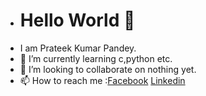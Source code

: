 - # Hello World 👋
- I am Prateek Kumar Pandey.
- 🌱 I’m currently learning c,python etc.
- 👯 I’m looking to collaborate on nothing yet.
- 📫 How to reach me :[Facebook](https://www.facebook.com/prateek.kumarpandey.18)
                      [Linkedin](https://www.linkedin.com/in/prateek-kumar-pandey-6422081ba)
